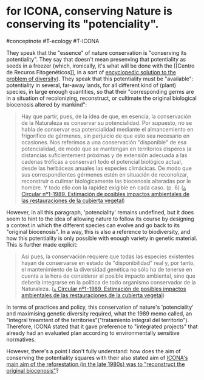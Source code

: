 # for ICONA, conserving Nature is conserving its "potenciality".
#conceptnote #T-ecology #T-ICONA 

They speak that the "essence" of nature conservation is "conserving its potentiality". They say that doesn't mean presenving that potentiality as seeds in a freezer (which, ironically, it's what will be done with the [[Centro de Recuros Fitogenéticos]], in a sort of [encyclopedic solution to the problem of diversity](seed%20banks%20represent%20an%20encyclopedic%20solution%20to%20the%20problem%20of%20diversity.md)). They speak that this potentiality must be "available": potentiality in several, far-away lands, for all different kind of (plant) species, in large enough quantities, so that their "corresponding germs are in a situation of recolonizing, reconstruct, or cultimate the original biological biocenosis altered by mankind":

> Hay que partir, pues, de la idea de que, en esencia, la conservación de la Naturaleza es conservar su potencialidad. Por supuesto, no se habla de conservar esa potencialidad mediante el almancemiento en frigorífico de gérmenes, sin perjuicio de que esto sea necesario en ocasiones. Nos referimos a una conservación "disponible" de esa potencialidad, de modo que se mantengan en territorios disperos (a distancias suficientement próximas y de extensión adecuada a las cadenas tróficas a conservar) todo el potencial biológico actual, desde las herbáceas anuales las especies climácicas. De modo que sus correspondientes gérmenes estén en situación de reconolizar, reconstruir o culimar biológicamente las biocenosis alteradas por le hombre. Y todo ello con la rapidez exigible en cada caso. (p. 6) ([▵ Circular nº1-1989. Estimación de posibles impactos ambientales de las restauraciones de la cubierta vegetal](▵%20Circular%20nº1-1989.%20Estimación%20de%20posibles%20impactos%20ambientales%20de%20las%20restauraciones%20de%20la%20cubierta%20vegetal.md))

However, in all this paragraph, 'potenciality' remains undefined, but it does seem to hint to the idea of allowing nature to follow its course by designing a context in which the different species can evolve and go back to its "original biocenosis". In a way, this is also a reference to biodiversity, and how this potentiality is only possible with enough variety in genetic material. This is further made explicit: 

> Así pues, la conservación requiere que todas las especies existentes hayan de conservarse en estado de "disponibilidad" real y, por tanto, el mantenimiento de la diversidad genética no sólo ha de tenerse en cuenta a la hora de considerar el posible impacto ambiental, sino que debería integrarse en la política de todo organismo conservador de la Naturaleza. ([▵ Circular nº1-1989. Estimación de posibles impactos ambientales de las restauraciones de la cubierta vegetal](▵%20Circular%20nº1-1989.%20Estimación%20de%20posibles%20impactos%20ambientales%20de%20las%20restauraciones%20de%20la%20cubierta%20vegetal.md))


In terms of practices and policy, this conservation of nature's 'potenciality' and maximising genetic diversity required, what the 1989 memo called, an "integral treamtent of the territories"("tratamiento integral del territorio"). Therefore, ICONA stated that it gave preference to "integrated projects" that already had an evaluated plan according to environmentally sensitive normatives.


However, there's a point I don't fully understand: how does the aim of conserving the potentiality squares with their also stated aim of [ICONA's main aim of the reforestation (in the late 1980s) was to "reconstruct the original biocenosis"](ICONA's%20main%20aim%20of%20the%20reforestation%20(in%20the%20late%201980s)%20was%20to%20"reconstruct%20the%20original%20biocenosis".md)?
